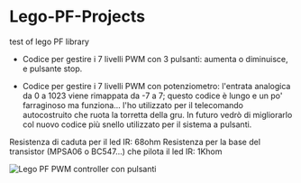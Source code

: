 # Lego-PF-Projects
test of lego PF library

- Codice per gestire i 7 livelli PWM con 3 pulsanti: aumenta o diminuisce, e pulsante stop.

- Codice per gestire i 7 livelli PWM con potenziometro: l'entrata analogica da 0 a 1023 viene rimappata da -7 a 7; questo codice è lungo e un po' farraginoso ma funziona... l'ho utilizzato per il telecomando autocostruito che ruota la torretta della gru. In futuro vedrò di migliorarlo col nuovo codice più snello utilizzato per il sistema a pulsanti.

Resistenza di caduta per il led IR: 68ohm
Resistenza per la base del transistor (MPSA06 o BC547...) che pilota il led IR: 1Khom


![Lego PF PWM controller con pulsanti](https://user-images.githubusercontent.com/44203381/103346735-3124a600-4a95-11eb-8157-c10a91c48622.png)
